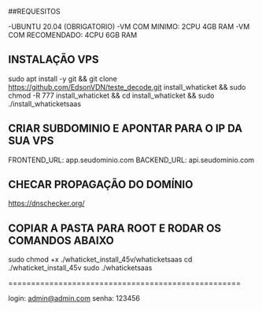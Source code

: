 ##REQUESITOS 

-UBUNTU 20.04 (OBRIGATORIO)
-VM COM MINIMO: 2CPU 4GB RAM
-VM COM RECOMENDADO: 4CPU 6GB RAM

## INSTALAÇÃO VPS ##

 sudo apt install -y git && git clone https://github.com/EdsonVDN/teste_decode.git install_whaticket && sudo chmod -R 777 install_whaticket && cd install_whaticket  && sudo ./install_whaticketsaas


## CRIAR SUBDOMINIO E APONTAR PARA O IP DA SUA VPS ##

FRONTEND_URL: app.seudominio.com
BACKEND_URL:  api.seudominio.com

## CHECAR PROPAGAÇÃO DO DOMÍNIO ##

https://dnschecker.org/

## COPIAR A PASTA PARA ROOT E RODAR OS COMANDOS ABAIXO ##

sudo chmod +x ./whaticket_install_45v/whaticketsaas
cd ./whaticket_install_45v
sudo ./whaticketsaas

===================================================

login: admin@admin.com
senha: 123456